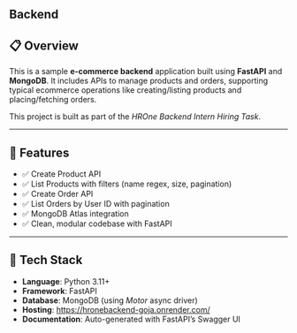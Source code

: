 ## Backend

## 📋 Overview

This is a sample **e-commerce backend** application built using **FastAPI** and **MongoDB**. It includes APIs to manage products and orders, supporting typical ecommerce operations like creating/listing products and placing/fetching orders.

This project is built as part of the *HROne Backend Intern Hiring Task*.

---

## 🚀 Features

- ✅ Create Product API
- ✅ List Products with filters (name regex, size, pagination)
- ✅ Create Order API
- ✅ List Orders by User ID with pagination
- ✅ MongoDB Atlas integration
- ✅ Clean, modular codebase with FastAPI

---

## 🧰 Tech Stack

- **Language**: Python 3.11+
- **Framework**: FastAPI
- **Database**: MongoDB (using *Motor* async driver)
- **Hosting**: https://hronebackend-goja.onrender.com/ 
- **Documentation**: Auto-generated with FastAPI’s Swagger UI
